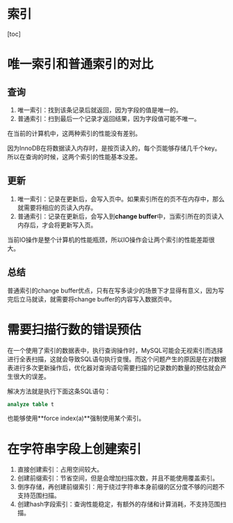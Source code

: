 # 索引

[toc]

# 唯一索引和普通索引的对比
## 查询
1. 唯一索引：找到该条记录后就返回，因为字段的值是唯一的。
2. 普通索引：扫到最后一个记录才返回结果，因为字段值可能不唯一。

在当前的计算机中，这两种索引的性能没有差别。

因为InnoDB在将数据读入内存时，是按页读入的，每个页能够存储几千个key。所以在查询的时候，这两个索引的性能基本没差。

## 更新
1. 唯一索引：记录在更新后，会写入页中。如果索引所在的页不在内存中，那么就需要将相应的页读入内存。
2. 普通索引：记录在更新后，会写入到**change buffer**中，当索引所在的页读入内存后，才会将更新写入页。

当前IO操作是整个计算机的性能瓶颈，所以IO操作会让两个索引的性能差距很大。

## 总结
普通索引的change buffer优点，只有在写多读少的场景下才显得有意义，因为写完后立马就读，就需要将change buffer的内容写入数据页中。

# 需要扫描行数的错误预估
在一个使用了索引的数据表中，执行查询操作时，MySQL可能会无视索引而选择进行全表扫描，这就会导致SQL语句执行变慢。而这个问题产生的原因是在对数据表进行多次更新操作后，优化器对查询语句需要扫描的记录数的数量的预估就会产生很大的误差。

解决方法就是执行下面这条SQL语句：
```sql
analyze table t
```

也能够使用**force index(a)**强制使用某个索引。

# 在字符串字段上创建索引
1. 直接创建索引：占用空间较大。
2. 创建前缀索引：节省空间，但是会增加扫描次数，并且不能使用覆盖索引。
3. 倒序存储，再创建前缀索引：用于绕过字符串本身前缀的区分度不够的问题不支持范围扫描。
4. 创建hash字段索引：查询性能稳定，有额外的存储和计算消耗，不支持范围扫描。
